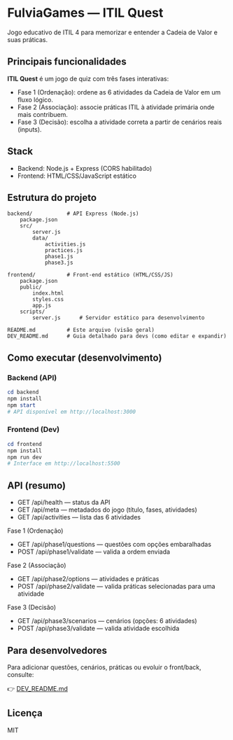 # FulviaGames — ITIL Quest

Jogo educativo de ITIL 4 para memorizar e entender a Cadeia de Valor e suas práticas.

## Principais funcionalidades

**ITIL Quest** é um jogo de quiz com três fases interativas:

- Fase 1 (Ordenação): ordene as 6 atividades da Cadeia de Valor em um fluxo lógico.
- Fase 2 (Associação): associe práticas ITIL à atividade primária onde mais contribuem.
- Fase 3 (Decisão): escolha a atividade correta a partir de cenários reais (inputs).

## Stack

- Backend: Node.js + Express (CORS habilitado)
- Frontend: HTML/CSS/JavaScript estático

## Estrutura do projeto

```text
backend/           # API Express (Node.js)
	package.json
	src/
		server.js
		data/
			activities.js
			practices.js
			phase1.js
			phase3.js

frontend/          # Front-end estático (HTML/CSS/JS)
	package.json
	public/
		index.html
		styles.css
		app.js
	scripts/
		server.js      # Servidor estático para desenvolvimento

README.md          # Este arquivo (visão geral)
DEV_README.md      # Guia detalhado para devs (como editar e expandir)
```

## Como executar (desenvolvimento)

### Backend (API)

```powershell
cd backend
npm install
npm start
# API disponível em http://localhost:3000
```

### Frontend (Dev)

```powershell
cd frontend
npm install
npm run dev
# Interface em http://localhost:5500
```

## API (resumo)

- GET /api/health — status da API
- GET /api/meta — metadados do jogo (título, fases, atividades)
- GET /api/activities — lista das 6 atividades

Fase 1 (Ordenação)

- GET /api/phase1/questions — questões com opções embaralhadas
- POST /api/phase1/validate — valida a ordem enviada

Fase 2 (Associação)

- GET /api/phase2/options — atividades e práticas
- POST /api/phase2/validate — valida práticas selecionadas para uma atividade

Fase 3 (Decisão)

- GET /api/phase3/scenarios — cenários (opções: 6 atividades)
- POST /api/phase3/validate — valida atividade escolhida

## Para desenvolvedores

Para adicionar questões, cenários, práticas ou evoluir o front/back, consulte:

👉 [DEV_README.md](./DEV_README.md)

## Licença

MIT
